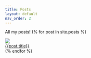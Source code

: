 ```yaml
---
title: Posts
layout: default
nav_order: 2
---
```

All my posts!
{% for post in site.posts %}
<div class="post">
    <div class="thumb">
        <a href="{{post.url}}">
            <img src="{{site.url}}/assets/thumbnails/advent-day16.png">
        </a>
    </div>
    <div class="title-block">
        <a href="{{post.url}}">{{post.title}}</a>
    </div>
</div>
{% endfor %}